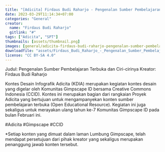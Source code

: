 ```yaml
---
title: "[Adicita] Firdaus Budi Raharjo - Pengenalan Sumber Pembelajaran Terbuka Dan Ciri Cirinya"
date: 2023-03-29T11:14:34+07:00
categories: "General"
creator: 
  name: "Firdaus Budi Raharjo"
  gitlink: "#"
tags: ["Adicita", "SPT"]
thumbnails: [assets/thumbnail.png]
images: [general/adicita-firdaus-budi-raharjo-pengenalan-sumber-pembelajaran-terbuka-dan-ciri-cirinya/assets/thumbnail.png]
downloadfile: "assets/Firdaus_Budi_Raharjo_-_Pengenalan_Sumber_Pembelajaran_Terbuka_dan_Ciri-cirinya.zip"
license: "CC BY-SA 4.0"
---
```

Judul: Pengenalan Sumber Pembelajaran Terbuka dan Ciri-cirinya
Kreator: Firdaus Budi Raharjo


Kontes Desain Infografik Adicita (KDIA) merupakan kegiatan kontes desain yang digelar oleh Komunitas Gimpscape ID bersama Creative Commons Indonesia (CCID). Kontes ini merupakan bagian dari rangkaian Proyek Adicita yang bertujuan untuk mengampanyekan konten sumber pembelajaran terbuka (Open Educational Resource). Kegiatan ini juga sekaligus untuk merayakan ulang tahun ke-7 Komunitas Gimpscape ID pada bulan Februari ini.

#Adicita #Gimpscape #CCID

*Setiap konten yang dimuat dalam laman Lumbung Gimpscape, telah mendapat persetujuan dari pihak kreator yang sekaligus merupakan penanggung jawab konten tersebut.
